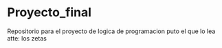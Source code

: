 # Proyecto_final
Repositorio para el proyecto de logica de programacion
puto el que lo lea
atte: los zetas
